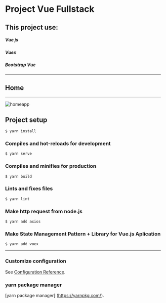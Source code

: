 # Project Vue Fullstack

## This project use:
##### Vue js
##### Vuex
##### Bootstrap Vue

---------------------------

## Home
------------
![homeapp](https://user-images.githubusercontent.com/64014794/107747684-6dad1800-6d4a-11eb-8f30-0fafbf39bbeb.png)


## Project setup
```
$ yarn install
```

### Compiles and hot-reloads for development
```
$ yarn serve
```

### Compiles and minifies for production
```
$ yarn build
```

### Lints and fixes files
```
$ yarn lint
```

### Make http request from node.js
```
$ yarn add axios
```

### Make State Management Pattern + Library for Vue.js Aplication
```
$ yarn add vuex
```

-------------------

### Customize configuration
See [Configuration Reference](https://cli.vuejs.org/config/).

### yarn package manager
[yarn package manager] (https://yarnpkg.com/).
